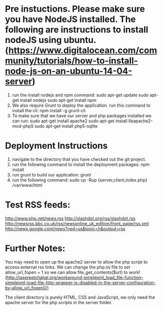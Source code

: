 # Pre instuctions.  Please make sure you have NodeJS installed.  The following are instructions to install nodeJS using ubuntu. (https://www.digitalocean.com/community/tutorials/how-to-install-node-js-on-an-ubuntu-14-04-server)
  1. run the install nodejs and npm command:
    sudo apt-get update
    sudo apt-get install nodejs
    sudo apt-get install npm
  2. We also require Grunt to deploy the application.  run this command to install the cli:
    npm install -g grunt-cli
  3. To make sure that we have our server and php packages installed we can run:
    sudo apt-get install apache2
    sudo apt-get install libapache2-mod-php5
    sudo apt-get install php5-sqlite

# Deployment Instructions 
  1. navigate to the directory that you have checked out the git project.
  2. run the following command to install the deployment packages:
    npm install
  3. run grunt to build our application:
    grunt 
  2. run the following command:
    sudo cp -Rup {server,client,index.php} /var/www/html

# Test RSS feeds:
  http://www.php.net/news.rss
  http://slashdot.org/rss/slashdot.rss
  http://newsrss.bbc.co.uk/rss/newsonline_uk_edition/front_page/rss.xml
  http://news.google.com/news?ned=us&topic=h&output=rss

# Further Notes:
  You may need to open up the apache2 server to allow the php script to access external rss links. We can change the php.ini file to set allow_url_fopen = 1 so we can allow file_get_contents($url) to work! (http://jaspreetchahal.org/workaround-simplexml_load_file-function-simplexml-load-file-http-wrapper-is-disabled-in-the-server-configuration-by-allow_url_fopen0/)

  The client directory is purely HTML, CSS and JavaScript,  we only need the apache server for the php scripts in the server folder.
